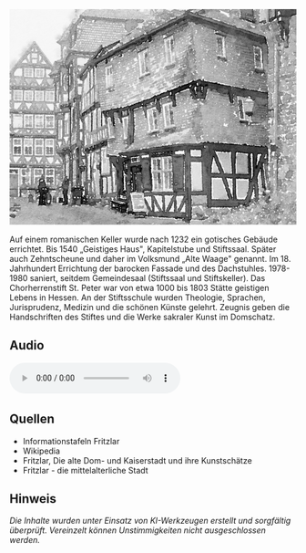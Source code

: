![Stiftssaal](./images/fritzlar/p24.jpg)

Auf einem romanischen Keller wurde nach 1232 ein gotisches Gebäude errichtet.
Bis 1540 „Geistiges Haus", Kapitelstube und Stiftssaal. Später auch Zehntscheune und daher im Volksmund „Alte Waage" genannt.
Im 18. Jahrhundert Errichtung der barocken Fassade und des Dachstuhles.
1978-1980 saniert, seitdem Gemeindesaal (Stiftssaal und Stiftskeller).
Das Chorherrenstift St. Peter war von etwa 1000 bis 1803 Stätte geistigen Lebens in Hessen. An der Stiftsschule wurden Theologie, Sprachen, Jurisprudenz, Medizin und die schönen Künste gelehrt. Zeugnis geben die Handschriften des Stiftes und die Werke sakraler Kunst im Domschatz.

## Audio

<audio controls class="full-width-audio">
  <source src="locales/fritzlar/de/p24.mp3" type="audio/mpeg">
  Dein Browser unterstützt kein Audioelement.
</audio>

## Quellen

- Informationstafeln Fritzlar
- Wikipedia
- Fritzlar, Die alte Dom- und Kaiserstadt und ihre Kunstschätze
- Fritzlar - die mittelalterliche Stadt

## Hinweis

_Die Inhalte wurden unter Einsatz von KI-Werkzeugen erstellt und sorgfältig überprüft. Vereinzelt können Unstimmigkeiten nicht ausgeschlossen werden._